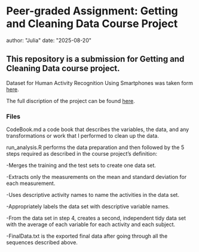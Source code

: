 # Peer-graded Assignment: Getting and Cleaning Data Course Project

author: "Julia"
date: "2025-08-20"


## This repository is a submission for Getting and Cleaning Data course project. 
Dataset for Human Activity Recognition Using Smartphones was taken form [here](https://d396qusza40orc.cloudfront.net/getdata%2Fprojectfiles%2FUCI%20HAR%20Dataset.zip).

The full discription of the project can be found 
[here](http://archive.ics.uci.edu/ml/datasets/Human+Activity+Recognition+Using+Smartphones).

### Files

CodeBook.md a code book that describes the variables, the data, and any transformations or work that I performed to clean up the data.

run_analysis.R performs the data preparation and then followed by the 5 steps required as described in the course project’s definition:

-Merges the training and the test sets to create one data set.

-Extracts only the measurements on the mean and standard deviation for each measurement.

-Uses descriptive activity names to name the activities in the data set.

-Appropriately labels the data set with descriptive variable names.

-From the data set in step 4, creates a second, independent tidy data set with the average of each variable for each activity and each subject.

-FinalData.txt is the exported final data after going through all the sequences described above.
